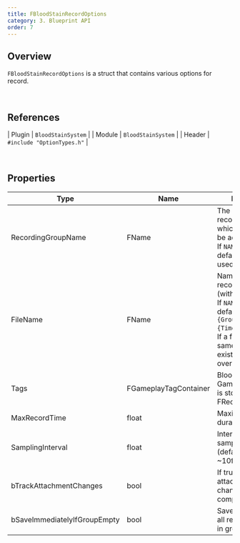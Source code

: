 ```yaml
---
title: FBloodStainRecordOptions
category: 3. Blueprint API
order: 7
---
```



## Overview

`FBloodStainRecordOptions` is a struct that contains various options for record.

<br/>


## References

| Plugin | `BloodStainSystem` |
| Module | `BloodStainSystem` |
| Header | `#include "OptionTypes.h"` |

<br/>


## Properties


| Type | Name | Description |
|------------------|------------------|------------------------------|
| RecordingGroupName | FName | The name of the recording group to which all actors will be added. <br> If `NAME_None`, the default group is used. |
| FileName | FName | Name of the recording file (without extension). <br> If `NAME_None`, it defaults to `"{GroupName} + {TimeStamp}"`. <br> If a file with the same name already exists, it will be overridden. |
| Tags | FGameplayTagContainer | BloodStain GamePlayTags. This is stored in FRecordHeaderData |
| MaxRecordTime | float | Maximum recording duration in seconds |
| SamplingInterval | float | Interval between samples in seconds (default = 0.1, ~10fps) |
| bTrackAttachmentChanges | bool | If true, track mesh attachment changes in record component's tick |
| bSaveImmediatelyIfGroupEmpty | bool | Save immediately if all recording actors in group is empty |

<br/>
